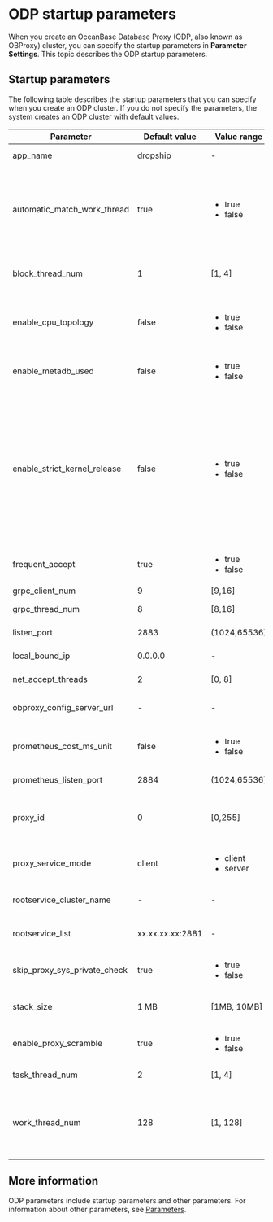 # ODP startup parameters

When you create an OceanBase Database Proxy (ODP, also known as OBProxy) cluster, you can specify the startup parameters in **Parameter Settings**. This topic describes the ODP startup parameters.

## Startup parameters

The following table describes the startup parameters that you can specify when you create an ODP cluster. If you do not specify the parameters, the system creates an ODP cluster with default values.

| Parameter | Default value | Value range | Description |
|------------------------------|---------------------|-----------------------------------------------------------------------------------------------------------|-----------------------------------------------------------------------------------------------------------------------------------------------------------------------------------------------------------------------------|
| app_name | dropship | - | The application name of the ODP service.  |
| automatic_match_work_thread | true | <ul><li>true</li> <li>false</li></ul> | Specifies whether to automatically create worker threads based on the number of CPU cores. If you set the parameter to true, the maximum number of worker threads is determined by the `work_thread_num` parameter.  |
| block_thread_num | 1 | \[1, 4\] | The number of ODP threads for blocking tasks. The parameter is used for thread initialization.  |
| enable_cpu_topology | false | <ul><li>true</li> <li>false</li></ul> | Specifies whether to enable CPU affinity, which is a process in which each worker thread is associated with a different CPU core.  |
| enable_metadb_used | false | <ul><li>true</li> <li>false</li></ul> | Specifies whether the MetaDB of OceanBase Cloud Platform (OCP) is accessible when ODP is running.  |
| enable_strict_kernel_release | false | <ul><li>true</li> <li>false</li></ul> | Specifies whether the OS kernel must be verified.  </br>Valid values: <ul><li>`true`: specifies to verify the OS kernel only on 5U, 6U, and 7U rackmount servers running on the RedHat operating system. </li> <li>`false`: specifies not to verify the OS kernel, which may make ODPs unstable. </li></ul> |
| frequent_accept | true | <ul><li>true</li> <li>false</li></ul> | Specifies whether to initialize the net accept parameter.  |
| grpc_client_num | 9 | \[9,16\] | The number of gRPC clients.  |
| grpc_thread_num | 8 | \[8,16\] | The number of gRPC threads.  |
| listen_port | 2883 | (1024,65536) | The listening port of the ODP.  |
| local_bound_ip | 0.0.0.0 | - | The local IP address of the ODP.  |
| net_accept_threads | 2 | \[0, 8\] | The number of threads that run accept tasks.  |
| obproxy_config_server_url | - | - | The URL for external users to access the OCP configurl service.  |
| prometheus_cost_ms_unit | false | <ul><li>true</li> <li>false</li></ul> | Specifies whether to set the cost unit of Prometheus to milliseconds. By default, the cost unit is microseconds.  |
| prometheus_listen_port | 2884 | (1024,65536) | The listening port of ODP Prometheus.  |
| proxy_id | 0 | \[0,255\] | The ID of the ODP. If the `proxy_service_mode` parameter is set to `server`, you cannot set the `proxy_id` parameter to `0`.  |
| proxy_service_mode | client | <ul><li>client</li> <li>server</li></ul> | The deployment and service mode of the ODP.  |
| rootservice_cluster_name | - | - | The default name of the cluster of the Root Service list.  |
| rootservice_list | xx.xx.xx.xx:2881 | - | The Root Service list  in the following format: ip1:sql_port1;ip2:sql_port2. |
| skip_proxy_sys_private_check | true | <ul><li>true</li> <li>false</li></ul> | Specifies whether to skip private CIDR blocks during the ODP check.  |
| stack_size | 1 MB | \[1MB, 10MB\] | The size of the thread stack, which is used for thread creation.  |
| enable_proxy_scramble | true | <ul><li>true</li> <li>false</li></ul> | Specifies whether to enable scrambling on the ODP.  |
| task_thread_num | 2 | \[1, 4\] | The number of task threads for the ODP.  |
| work_thread_num | 128 | \[1, 128\] | The number of worker threads for the ODP.  If the `automatic_match_work_thread` parameter is set to `true`, the `work_thread_num` parameter specifies the maximum number of worker threads.  |

## More information

ODP parameters include startup parameters and other parameters. For information about other parameters, see [Parameters](https://en.oceanbase.com/docs/community-odp-en-10000000000864214).

